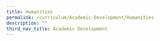 ```yaml
---
title: Humanities
permalink: /curriculum/Academic-Development/Humanities
description: ""
third_nav_title: Academic Development
---
```

